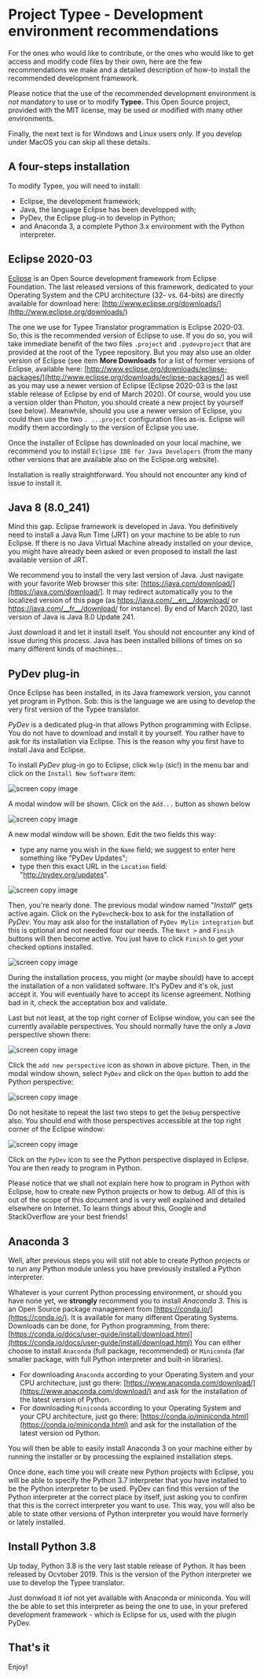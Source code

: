 # Project Typee - Development environment recommendations

For the ones who would like to contribute, or the ones who would like to get
access and modify code files by their own, here are the few recommendations we
make and a detailed description of how-to install the recommended development
framework.

Please notice that the use of the recommended development environment is _not_
mandatory to use or to modify __Typee__. This Open Source project, provided
with the MIT license, may be used or modified with many other environments.

Finally, the next text is for Windows and Linux users only. If you develop
under MacOS you can skip all these details.


## A four-steps installation

To modify Typee, you will need to install:
- Eclipse, the development framework;
- Java, the language Eclipse has been developped with;
- PyDev, the Eclipse plug-in to develop in Python;
- and Anaconda 3, a complete Python 3.x environment with the Python interpreter.


## Eclipse 2020-03

[Eclipse](http://www.eclipse.org) is an Open Source development framework from
Eclipse Foundation. The last released versions of this framework, dedicated to
your Operating System and the CPU architecture (32- vs. 64-bits) are directly
available for download here: 
[http://www.eclipse.org/downloads/](http://www.eclipse.org/downloads/)

The one we use for Typee Translator programmation is Eclipse 2020-03.
So, this is the recommended version of Eclipse to use. If you do so, you will
take immediate benefit of the two files `.project` and `.pydevproject` that
are provided at the root of the Typee repository.
But you may also use an older version of Eclipse (see item __More Downloads__
for a list of former versions of Eclipse, available here:
[http://www.eclipse.org/downloads/eclipse-packages/](http://www.eclipse.org/downloads/eclipse-packages/]
as well as you may use a newer version of Eclipse 
(Eclipse 2020-03 is the last stable release of Eclipse by end of March 2020).
Of course, would you use a version older than Photon, you should create a
new project by yourself (see below). Meanwhile, should you use a newer version
of Eclipse, you could then use the two `. ...project` configuration files as-is.
Eclipse will modify them accordingly to the version of Eclipse you use.

Once the installer of Eclipse has downloaded on your local machine, we recommend
you to install `Eclipse IDE for Java Developers` (from the many other versions
that are available also on the Eclipse.org website).

Installation is really straightforward. You should not encounter any kind of
issue to install it.


## Java 8 (8.0_241)

Mind this gap. Eclipse framework is developed in Java. You definitively need
to install a Java Run Time (JRT) on your machine to be able to run Eclipse. If 
there is no Java Virtual Machine already installed on your device, you might 
have already been asked or even proposed to install the last available version 
of JRT.

We recommend you to install the very last version of Java. Just navigate with
your favorite Web browser this site:
[https://java.com/download/](https://java.com/download/]. It may redirect
automatically you to the localized version of this page (as 
https://java.com/__en__/download/ or https://java.com/__fr__/download/ for
instance).
By end of March 2020, last version of Java is Java 8.0 Update 241.

Just download it and let it install itself. You should not encounter any
kind of issue during this process. Java has been installed billions of times
on so many different kinds of machines...


## PyDev plug-in

Once Eclipse has been installed, in its Java framework version, you cannot yet
program in Python. Sob: this is the language we are using to develop the very
first version of the Typee translator.

_PyDev_ is a dedicated plug-in that allows Python programming with Eclipse. You
do not have to download and install it by yourself. You rather have to ask for
its installation via Eclipse. This is the reason why you first have to install
Java and Eclipse.

To install _PyDev_ plug-in go to Eclipse, click `Help` (sic!) in the menu bar
and click on the `Install New Software` item:

![screen copy image](./Pictures/1-install-new-software.png)

A modal window will be shown. Click on the `Add...` button as shown below

![screen copy image](./Pictures/2-install-add.png)

A new modal window will be shown. Edit the two fields this way:
* type any name you wish in the `Name` field; we suggest to enter here
something like "PyDev Updates";
* type then this exact URL in the `Location` field: 
"http://pydev.org/updates".

![screen copy image](./Pictures/3-add.png)

Then, you're nearly done. The previous modal window named "_Install_" gets
active again. Click on the `PyDev`check-box to ask for the installation of
_PyDev_. You may ask also for the installation of `PyDev Mylin integration`
but this is optional and not needed four our needs.
The `Next >` and `Finsih` buttons will then become active. You just have to
click `Finish` to get your checked options installed.

![screen copy image](./Pictures/4-pydev-install.png)

During the installation process, you might (or maybe should) have to accept the
installation of a non validated software. It's PyDev and it's ok, just accept it.
You will eventually have to accept its license agreement. Nothing bad in it, check
the acceptation box and validate.

Last but not least, at the top right corner of Eclipse window, you can see the
currently available perspectives. You should normally have the only a _Java_
perspective shown there:

![screen copy image](./Pictures/5-perspectives.png)

Click the `add new perspective` icon as shown in above picture. Then, in the
modal window shown, select `PyDev` and click on the `Open` button to add the 
Python perspective:

![screen copy image](./Pictures/6-PyDev-perspective.png)

Do not hesitate to repeat the last two steps to get the `Debug` perspective 
also. You should end with those perspectives accessible at the top right corner
of the Eclipse window:

![screen copy image](./Pictures/7-final-perspectives.png)

Click on the `PyDev` icon to see the Python perspective displayed in Eclipse.
You are then ready to program in Python.

Please notice that we shall not explain here how to program in Python with 
Eclipse, how to create new Python projects or how to debug. All of this is out
of the scope of this document and is very well explained and detailed 
elsewhere on Internet. To learn things about this, Google and StackOverflow 
are your best friends!


## Anaconda 3

Well, after previous steps you will still not able to create Python projects
or to run any Python module unless you have previously installed a Python
interpreter.

Whatever is your current Python processing environment, or should you have none
yet, we __strongly__ recommend you to install _Anaconda 3_. This is an Open
Source package management from [https://conda.io/](https://conda.io/). It is
available for many different Operating Systems. Downloads can be done, for
Python programming, from there: 
[https://conda.io/docs/user-guide/install/download.html](https://conda.io/docs/user-guide/install/download.html)
You can either choose to install `Anaconda` (full package, recommended) or 
`Miniconda` (far smaller package, with full Python interpreter and built-in
libraries).

- For downloading `Anaconda` according to your Operating System and your
CPU architecture, just go there:
[https://www.anaconda.com/download/](https://www.anaconda.com/download/) and
ask for the installation of the latest version of Python.
- For downloading `Miniconda` according to your Operating System and your
CPU architecture, just go there:
[https://conda.io/miniconda.html](https://conda.io/miniconda.html) and
ask for the installation of the latest version od Python.

You will then be able to easily install Anaconda 3 on your machine either by
running the installer or by processing the explained installation steps.

Once done, each time you will create new Python projects with Eclipse, you
will be able to specify the Python 3.7 interpreter that you have installed to
be the Python interpreter to be used. PyDev can find this version of the
Python interpreter at the correct place by itself, just asking you to confirm
that this is the correct interpreter you want to use.
This way, you will also be able to state other versions of Python interpreter
you would have formerly or lately installed.


## Install Python 3.8

Up today, Python 3.8 is the very last stable release of Python. It has been
released by Ocvtober 2019. This is the version of the Python interpreter we
use to develop the Typee translator.

Just donwload it iof not yet available with Anaconda or miniconda. You will
the be able to set this interpreter as being the one to use, in your
prefered development framework - which is Eclipse for us, used with the
plugin PyDev.


## That's it

Enjoy!
